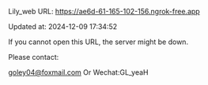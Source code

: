 Lily_web URL: https://ae6d-61-165-102-156.ngrok-free.app

Updated at: 2024-12-09 17:34:52

If you cannot open this URL, the server might be down.

Please contact: 

goley04@foxmail.com Or Wechat:GL_yeaH